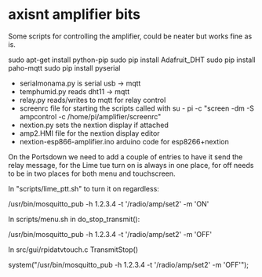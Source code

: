 # axisnt amplifier bits

Some scripts for controlling the amplifier, could be neater but works fine as is. 

sudo apt-get install python-pip
sudo pip install Adafruit_DHT
sudo pip install paho-mqtt
sudo pip install pyserial

* serialmonama.py is serial usb -> mqtt
* temphumid.py reads dht11 -> mqtt
* relay.py reads/writes to mqtt for relay control
* screenrc file for starting the scripts called with su - pi -c "screen -dm -S ampcontrol -c /home/pi/amplifier/screenrc"
* nextion.py sets the nextion display if attached
* amp2.HMI file for the nextion display editor
* nextion-esp866-amplifier.ino arduino code for esp8266+nextion

On the Portsdown we need to add a couple of entries to have it send the relay message, for the Lime tue turn on is always in one place, for off needs to be in two places for both menu and touchscreen. 

In "scripts/lime_ptt.sh" to turn it on regardless:

  /usr/bin/mosquitto_pub -h 1.2.3.4 -t '/radio/amp/set2' -m 'ON' 

In scripts/menu.sh in do_stop_transmit():

  /usr/bin/mosquitto_pub -h 1.2.3.4 -t '/radio/amp/set2' -m 'OFF'

In src/gui/rpidatvtouch.c TransmitStop() 

  system("/usr/bin/mosquitto_pub -h 1.2.3.4 -t '/radio/amp/set2' -m 'OFF'");
 
